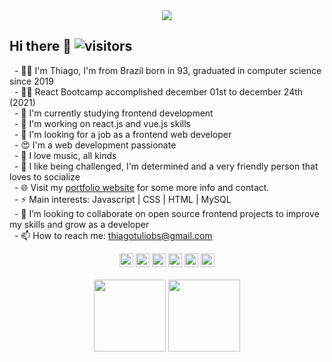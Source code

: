 <div align="center"><img height='' width='' src='https://64.media.tumblr.com/54805606e41234da265775f4ee8631ef/41d4a35f37c5abf1-f6/s1280x1920/c86995ddee2840dabfff99995367a58ed1382687.gif'></div>

## Hi there 👋  ![visitors](https://visitor-badge.glitch.me/badge?page_id=https://github.com/ttbs1) <br>
&nbsp; - :raising_hand_man: I'm Thiago, I'm from Brazil born in 93, graduated in computer science since 2019 <br>
&nbsp; - :man_technologist:	React Bootcamp accomplished december 01st to december 24th (2021) <br>
&nbsp; - 🔨 I'm currently studying frontend development <br>
&nbsp; - 🌱 I'm working on react.js and vue.js skills <br>
&nbsp; - :eyes: I'm looking for a job as a frontend web developer <br>
&nbsp; - :heart_eyes: I'm a web development passionate <br>
&nbsp; - :musical_keyboard: I love music, all kinds <br>
&nbsp; - :green_heart: I like being challenged, I'm determined and a very friendly person that loves to socialize <br>
&nbsp; - 🌐 Visit my [portfolio website](https://ttbs1.github.io/thiago) for some more info and contact. <br>
&nbsp; - ⚡ Main interests: Javascript | CSS | HTML | MySQL <br>
&nbsp; - 💞️ I’m looking to collaborate on open source frontend projects to improve my skills and grow as a developer <br>
&nbsp; - 📫 How to reach me: thiagotuliobs@gmail.com
<div align="center">
<a href="https://www.linkedin.com/in/ttbs1" target="_blank" rel="nofollow"><img alt="Thiago's Linkedin" width="22px" src="https://cdn-icons-png.flaticon.com/512/174/174857.png" /></a>
<a href="https://www.instagram.com/ttbs1" target="_blank" rel="nofollow"><img alt="Thiago's Instagram" width="22px" src="https://logodownload.org/wp-content/uploads/2017/04/instagram-logo.png" /></a>
<a href="https://www.twitch.tv/uchihamansion" target="_blank" rel="nofollow"><img alt="Thiago's Twitch" width="22px" src="https://logopng.com.br/logos/twitch-55.png" /></a>
<a href="https://wa.me/5531971453785" target="_blank" rel="nofollow"><img alt="Thiago's Twitch" width="22px" src="https://www.acquamondo.com.br/site/images/wpp-color.png" /></a>
<a href="https://www.facebook.com/ttbs2" target="_blank" rel="nofollow"><img alt="Thiago's Twitch" width="22px" src="https://cdn-icons-png.flaticon.com/512/124/124010.png" /></a>
<a href="https://www.youtube.com/channel/UCfYvvUnb7RwcjX0ko8aouZw" target="_blank" rel="nofollow"><img alt="Thiago's Youtube" width="22px" src="https://nvps.net/wp-content/uploads/2020/08/Youtube-Video-Icon.png" /></a>
  <br><br>
  <img height="115" src="https://github-readme-stats.vercel.app/api?username=ttbs1&show_icons=true&include_all_commits=true&count_private=true&hide=contribs&theme=dark" />
  <img height="115" src="https://github-readme-streak-stats.herokuapp.com/?user=ttbs1&theme=dark" />
</div>
